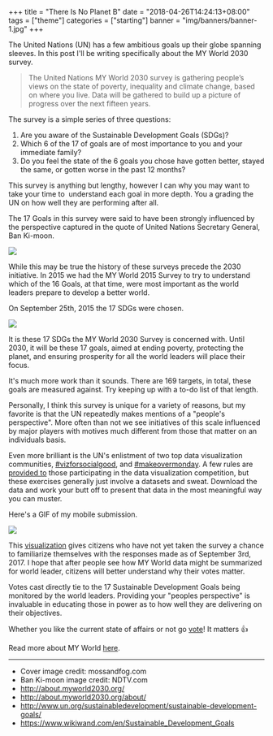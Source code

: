 +++
title = "There Is No Planet B"
date = "2018-04-26T14:24:13+08:00"
tags = ["theme"]
categories = ["starting"]
banner = "img/banners/banner-1.jpg"
+++

The United Nations (UN) has a few ambitious goals up their globe spanning sleeves. In this post I'll be writing specifically about the MY World 2030 survey.

> The United Nations MY World 2030 survey is gathering people’s views on the state of poverty, inequality and climate change, based on where you live. Data will be gathered to build up a picture of progress over the next fifteen years.

The survey is a simple series of three questions:

1. Are you aware of the Sustainable Development Goals (SDGs)?
2. Which 6 of the 17 of goals are of most importance to you and your immediate family?
3. Do you feel the state of the 6 goals you chose have gotten better, stayed the same, or gotten worse in the past 12 months?

This survey is anything but lengthy, however I can why you may want to take your time to  understand each goal in more depth. You a grading the UN on how well they are performing after all.

The 17 Goals in this survey were said to have been strongly influenced by the perspective captured in the quote of United Nations Secretary General, Ban Ki-moon.

![](http://localhost:3000/pm.png)

While this may be true the history of these surveys precede the 2030 initiative. In 2015 we had the MY World 2015 Survey to try to understand which of the 16 Goals, at that time, were most important as the world leaders prepare to develop a better world.

On September 25th, 2015 the 17 SDGs were chosen.

![](http://localhost:3000/sdg.png)

It is these 17 SDGs the MY World 2030 Survey is concerned with. Until 2030, it will be these 17 goals, aimed at ending poverty, protecting the planet, and ensuring prosperity for all the world leaders will place their focus.

It's much more work than it sounds. There are 169 targets, in total, these goals are measured against. Try keeping up with a to-do list of that length.

Personally, I think this survey is unique for a variety of reasons, but my favorite is that the UN repeatedly makes mentions of a "people's perspective". More often than not we see initiatives of this scale influenced by major players with motives much different from those that matter on an individuals basis.

Even more brilliant is the UN's enlistment of two top data visualization communities, [#vizforsocialgood](https://twitter.com/search?q=%23VizForSocialGood&src=tyah), and [#makeovermonday](https://twitter.com/search?q=%23makeovermonday&src=typd). A few rules are [provided to](http://www.makeovermonday.co.uk/un-sdg/) those participating in the data visualization competition, but these exercises generally just involve a datasets and sweat. Download the data and work your butt off to present that data in the most meaningful way you can muster.

Here's a GIF of my mobile submission.

![](http://localhost:3000/sdg.gif)

This [visualization](https://public.tableau.com/views/workspace/MMWeek36?:embed=y&:display_count=yes) gives citizens who have not yet taken the survey a chance to familiarize themselves with the responses made as of September 3rd, 2017. I hope that after people see how MY World data might be summarized for world leader, citizens will better understand why their votes matter.

Votes cast directly tie to the 17 Sustainable Development Goals being monitored by the world leaders. Providing your "peoples perspective" is invaluable in educating those in power as to how well they are delivering on their objectives.

Whether you like the current state of affairs or not go [vote](https://myworld2030.org)! It matters 👍

Read more about MY World [here](http://about.myworld2030.org/).

---

* Cover image credit: mossandfog.com
* Ban Ki-moon image credit: NDTV.com
* http://about.myworld2030.org/
* http://about.myworld2030.org/about/
* http://www.un.org/sustainabledevelopment/sustainable-development-goals/
* https://www.wikiwand.com/en/Sustainable_Development_Goals